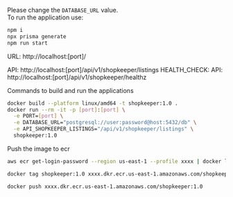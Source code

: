 Please change the `DATABASE_URL` value.  
To run the application use:
```bash
npm i
npx prisma generate
npm run start
```

URL: http://localhost:[port]/

API: http://localhost:[port]/api/v1/shopkeeper/listings
HEALTH_CHECK: API: http://localhost:[port]/api/v1/shopkeeper/healthz


Commands to build and run the applications
```bash
docker build --platform linux/amd64 -t shopkeeper:1.0 .
docker run --rm -it -p [port]:[port] \
  -e PORT=[port] \
  -e DATABASE_URL="postgresql://user:password@host:5432/db" \
  -e API_SHOPKEEPER_LISTINGS="/api/v1/shopkeeper/listings" \
  shopkeeper:1.0
```


Push the image to ecr
```bash
aws ecr get-login-password --region us-east-1 --profile xxxx | docker login --username AWS --password-stdin xxxx.dkr.ecr.us-east-1.amazonaws.com
```
```bash
docker tag shopkeeper:1.0 xxxx.dkr.ecr.us-east-1.amazonaws.com/shopkeeper:1.0
```
```bash
docker push xxxx.dkr.ecr.us-east-1.amazonaws.com/shopkeeper:1.0
```